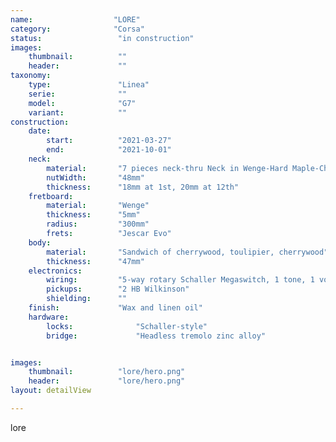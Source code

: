 ```yaml
---
name:                  "LORE"
category:              "Corsa"
status:                 "in construction"
images:
    thumbnail:          ""
    header:             ""
taxonomy:
    type:               "Linea"
    serie:              ""
    model:              "G7"
    variant:            ""
construction:
    date:
        start:          "2021-03-27"
        end:            "2021-10-01"
    neck:
        material:       "7 pieces neck-thru Neck in Wenge-Hard Maple-Cherrywood"
        nutWidth:       "48mm"
        thickness:      "18mm at 1st, 20mm at 12th"
    fretboard:
        material:       "Wenge"
        thickness:      "5mm"  
        radius:         "300mm"
        frets:          "Jescar Evo"
    body:
        material:       "Sandwich of cherrywood, toulipier, cherrywood"
        thickness:      "47mm"
    electronics:
        wiring:         "5-way rotary Schaller Megaswitch, 1 tone, 1 volume by Bourns; Cap .022 Orange Drop"
        pickups:        "2 HB Wilkinson"
        shielding:      ""
    finish:             "Wax and linen oil"
    hardware:
        locks:              "Schaller-style"
        bridge:             "Headless tremolo zinc alloy"


images:
    thumbnail:          "lore/hero.png"
    header:             "lore/hero.png"
layout: detailView

---
```


lore